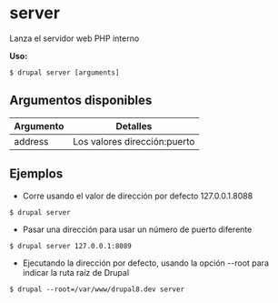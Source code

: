 # server
Lanza el servidor web PHP interno

**Uso:**
```
$ drupal server [arguments] 
```

## Argumentos disponibles
Argumento | Detalles
---------|-------------
address | Los valores dirección:puerto

## Ejemplos
* Corre usando el valor de dirección por defecto 127.0.0.1.8088
```
$ drupal server
```
* Pasar una dirección para usar un número de puerto diferente
```
$ drupal server 127.0.0.1:8089
```
* Ejecutando la dirección por defecto, usando la opción --root para indicar la ruta raíz de Drupal
```
$ drupal --root=/var/www/drupal8.dev server
```
